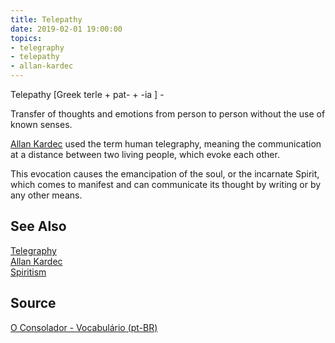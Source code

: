 ```yaml
---
title: Telepathy
date: 2019-02-01 19:00:00
topics:
- telegraphy
- telepathy
- allan-kardec
---
```


Telepathy [Greek terle + pat- + -ia ] - 

Transfer of thoughts and emotions from person to person without the use of known senses. 

[Allan Kardec](/bio/allan-kardec) used the term human telegraphy, meaning the communication 
at a distance between two living people, which evoke each other. 

This evocation causes the emancipation of the soul, or the incarnate Spirit, which comes 
to manifest and can communicate its thought by writing or by any other means.

## See Also
[Telegraphy](../telegraphy)  
[Allan Kardec](/bio/allan-kardec)  
[Spiritism](/spiritism)  

## Source
[O Consolador - Vocabulário (pt-BR)](http://www.oconsolador.com.br/linkfixo/vocabulario/principal.html)

